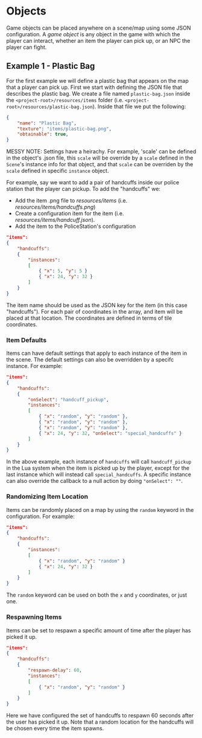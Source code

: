 # Objects

Game objects can be placed anywhere on a scene/map using some JSON configuration. A _game object_ is any object in the game with which the player can interact, whether an item the player can pick up, or an NPC the player can fight. 

## Example 1 - Plastic Bag

For the first example we will define a plastic bag that appears on the map that a player can pick up. First we start with defining the JSON file that describes the plastic bag. We create a file named `plastic-bag.json` inside the `<project-root>/resources/items` folder (i.e. `<project-root>/resources/plastic-bag.json`). Inside that file we put the following:

```json
{
    "name": "Plastic Bag",
    "texture": "items/plastic-bag.png",
    "obtainable": true,
}
```

MESSY NOTE: Settings have a heirachy. For example, 'scale' can be defined in the object's .json file, this `scale` will be override by a `scale` defined in the `Scene`'s instance info for that object, and that `scale` can be overriden by the `scale` defined in specific `instance` object.


For example, say we want to add a pair of handcuffs inside our police station that the player can pickup. To add the "handcuffs" we:

* Add the item .png file to *resources/items* (i.e. *resources/items/handcuffs.png*)
* Create a configuration item for the item (i.e. *resources/items/handcuff.json*). 
* Add the item to the PoliceStation's configuration

```json
"items":
{
    "handcuffs":
    {
        "instances":
        [    
            { "x": 5, "y": 5 }
            { "x": 24, "y": 32 }
        ]
    }
}
```

The item name should be used as the JSON key for the item (in this case "handcuffs"). For each pair of coordinates in the array, and item will be placed at that location. The coordinates are defined in terms of tile coordinates.

### Item Defaults

Items can have default settings that apply to each instance of the item in the scene. The default settings can also be overridden by a specifc instance. For example:

```json
"items":
{
    "handcuffs": 
    {
        "onSelect": "handcuff_pickup",
        "instances":
        [    
            { "x": "random", "y": "random" },
            { "x": "random", "y": "random" },
            { "x": "random", "y": "random" },
            { "x": 24, "y": 32, "onSelect": "special_handcuffs" }
        ]
    }
}
```

In the above example, each instance of `handcuffs` will call `handcuff_pickup` in the Lua system when the item is picked up by the player, except for the last instance which will instead call `special_handcuffs`. A specific instance can also override the callback to a null action by doing `"onSelect": ""`.

### Randomizing Item Location

Items can be randomly placed on a map by using the `random` keyword in the configuration. For example:

```json
"items":
{
    "handcuffs": 
    {
        "instances":
        [    
            { "x": "random", "y": "random" }
            { "x": 24, "y": 32 }
        ]
    }
}
```

The `random` keyword can be used on both the `x` and `y` coordinates, or just one.

### Respawning Items

Items can be set to respawn a specific amount of time after the player has picked it up.

```json
"items":
{
    "handcuffs": 
    {
        "respawn-delay": 60,
        "instances":
        [    
            { "x": "random", "y": "random" }
        ]
    }
}
```

Here we have configured the set of handcuffs to respawn 60 seconds after the user has picked it up. Note that a random location for the handcuffs will be chosen every time the item spawns.